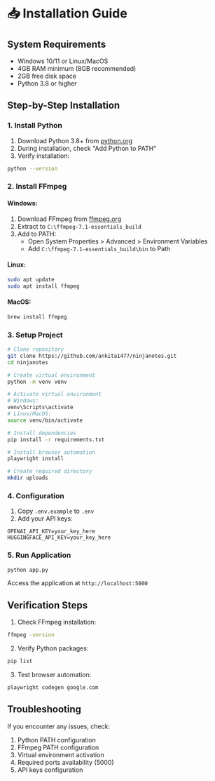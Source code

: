 # 📥 Installation Guide

## System Requirements

- Windows 10/11 or Linux/MacOS
- 4GB RAM minimum (8GB recommended)
- 2GB free disk space
- Python 3.8 or higher

## Step-by-Step Installation

### 1. Install Python
1. Download Python 3.8+ from [python.org](https://python.org)
2. During installation, check "Add Python to PATH"
3. Verify installation:
```bash
python --version
```

### 2. Install FFmpeg
#### Windows:
1. Download FFmpeg from [ffmpeg.org](https://ffmpeg.org/download.html)
2. Extract to `C:\ffmpeg-7.1-essentials_build`
3. Add to PATH:
   - Open System Properties > Advanced > Environment Variables
   - Add `C:\ffmpeg-7.1-essentials_build\bin` to Path

#### Linux:
```bash
sudo apt update
sudo apt install ffmpeg
```

#### MacOS:
```bash
brew install ffmpeg
```

### 3. Setup Project
```bash
# Clone repository
git clone https://github.com/ankita1477/ninjanotes.git
cd ninjanotes

# Create virtual environment
python -m venv venv

# Activate virtual environment
# Windows:
venv\Scripts\activate
# Linux/MacOS:
source venv/bin/activate

# Install dependencies
pip install -r requirements.txt

# Install browser automation
playwright install

# Create required directory
mkdir uploads
```

### 4. Configuration
1. Copy `.env.example` to `.env`
2. Add your API keys:
```
OPENAI_API_KEY=your_key_here
HUGGINGFACE_API_KEY=your_key_here
```

### 5. Run Application
```bash
python app.py
```

Access the application at `http://localhost:5000`

## Verification Steps

1. Check FFmpeg installation:
```bash
ffmpeg -version
```

2. Verify Python packages:
```bash
pip list
```

3. Test browser automation:
```bash
playwright codegen google.com
```

## Troubleshooting

If you encounter any issues, check:
1. Python PATH configuration
2. FFmpeg PATH configuration
3. Virtual environment activation
4. Required ports availability (5000)
5. API keys configuration
